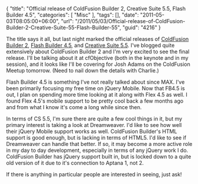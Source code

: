 {
	"title": "Official release of ColdFusion Builder 2, Creative Suite 5.5, Flash Builder 4.5",
	"categories": [
		"Misc"
	],
	"tags": [],
	"date": "2011-05-03T08:05:00+06:00",
	"url": "/2011/05/03/Official-release-of-ColdFusion-Builder-2-Creative-Suite-55-Flash-Builder-55",
	"guid": "4216"
}

The title says it all, but last night marked the official releases of <a href="http://www.adobe.com/products/coldfusion-builder.html">ColdFusion Builder 2</a>, <a href="http://www.adobe.com/products/flash-builder.html">Flash Builder 4.5</a>, and <a href="http://www.adobe.com/products/creativesuite.html">Creative Suite 5.5</a>. I've blogged quite extensively about ColdFusion Builder 2 and I'm very excited to see the final release. I'll be talking about it at cfObjective (both in the keynote and in my session), and it looks like I'll be covering for Josh Adams on the ColdFusion Meetup tomorrow. (Need to nail down the details with Charlie.)

Flash Builder 4.5 is something I've not really talked about since MAX. I've been primarily focusing my free time on jQuery Mobile. Now that FB4.5 is out, I plan on spending more time looking at it along with Flex 4.5 as well. I found Flex 4.5's mobile support to be pretty cool back a few months ago and from what I know it's come a long while since then.

In terms of CS 5.5, I'm sure there are quite a few cool things in it, but my primary interest is taking a look at Dreamweaver. I'd like to see how well their jQuery Mobile support works as well. ColdFusion Builder's HTML support is good enough, but is lacking in terms of HTML5. I'd like to see if Dreamweaver can handle that better. If so, it may become a more active role in my day to day development, especially in terms of any jQuery work I do. ColdFusion Builder has jQuery support built in, but is locked down to a quite old version of it due to it's connection to Aptana 1, not 2. 

If there is anything in particular people are interested in seeing, just ask!
